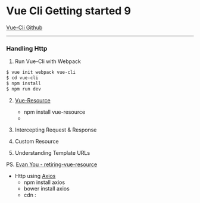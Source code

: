 # Vue Cli Getting started 9

[Vue-Cli Github](https://github.com/vuejs/vue-cli)

---
### Handling Http

1. Run Vue-Cli with Webpack
```bash
$ vue init webpack vue-cli
$ cd vue-cli
$ npm install
$ npm run dev
```
2. [Vue-Resource](https://github.com/pagekit/vue-resource)
    - npm install vue-resource
    - <script src="https://cdn.jsdelivr.net/npm/vue-resource@1.3.4"></script>
    
3. Intercepting Request & Response

4. Custom Resource

5. Understanding Template URLs


PS.
[Evan You - retiring-vue-resource ](https://medium.com/the-vue-point/retiring-vue-resource-871a82880af4)
- Http using [Axios](https://github.com/mzabriskie/axios)
    - npm install axios
    - bower install axios
    - cdn : <script src="https://unpkg.com/axios/dist/axios.min.js"></script>
